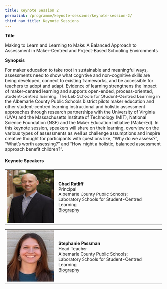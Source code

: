 ```yaml
---
title: Keynote Session 2
permalink: /programme/keynote-sessions/keynote-session-2/
third_nav_title: Keynote Sessions
---
```


**Title** 

Making to Learn and Learning to Make: A Balanced Approach to Assessment in Maker-Centred and Project-Based Schooling Environments

**Synopsis**

For maker education to take root in sustainable and meaningful ways, assessments need to show what cognitive and non-cognitive skills are being developed, connect to existing frameworks, and be accessible for teachers to adopt and adapt. Evidence of learning strengthens the impact of maker-centred learning and supports open-ended, process-oriented, student-centred learning. The Lab Schools for Student-Centred Learning in the Albemarle County Public Schools District pilots maker education and other student-centred learning instructional and holistic assessment approaches through research partnerships with the University of Virginia (UVA) and the Massachusetts Institute of Technology (MIT), National Science Foundation (NSF) and the Maker Education Initiative (MakerEd).  In this keynote session, speakers will share on their learning, overview on the various types of assessments as well as challenge assumptions and inspire creative thought for participants with questions like, “Why do we assess?”, “What’s worth assessing?” and “How might a holistic, balanced assessment approach benefit children?”.


#### **Keynote Speakers**

<table style="width: 100%;" border="0" cellpadding="10">
<tbody>
<tr>
<td style="width: 150px;"><img src="/images/Photo_Chad Ratliff.jpg" alt="Chad Ratliff" />
<td><strong>Chad Ratliff</strong><br />Principal<br />Albemarle County Public Schools:  <br />Laboratory Schools for Student-Centred Learning<br><a href="https://www.edtech.moe.edu.sg/pages/biography/">Biography</a></td></td>
</tr>
</tbody>
</table>


<table style="width: 100%;" border="0" cellpadding="10">
<tbody>
<tr>
<td style="width: 150px;"><img src="/images/Photo_Stephanie Passman.jpg" alt="Stephanie Passman" /></td>
<td><strong>Stephanie Passman</strong><br />Head Teacher<br />Albemarle County Public Schools: <br />Laboratory Schools for Student-Centred Learning<br><a href="https://www.edtech.moe.edu.sg/pages/biography/">Biography</a></td>
</tr>
</tbody>
</table>
